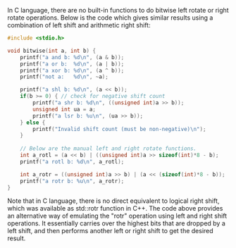  In C language, there are no built-in functions to do bitwise left rotate or right rotate operations. Below is the code which gives similar results using a combination of left shift and arithmetic right shift:

```c
#include <stdio.h>

void bitwise(int a, int b) {
    printf("a and b: %d\n", (a & b)); 
    printf("a or b:  %d\n", (a | b)); 
    printf("a xor b: %d\n", (a ^ b)); 
    printf("not a:   %d\n", ~a);

    printf("a shl b: %d\n", (a << b));
    if(b >= 0) { // check for negative shift count
        printf("a shr b: %d\n", ((unsigned int)a >> b));
        unsigned int ua = a;
        printf("a lsr b: %u\n", (ua >> b)); 
    } else {
        printf("Invalid shift count (must be non-negative)\n"); 
    }
    
    // Below are the manual left and right rotate functions.
    int a_rotl = (a << b) | ((unsigned int)a >> sizeof(int)*8 - b);
    printf("a rotl b: %d\n", a_rotl); 

    int a_rotr = ((unsigned int)a >> b) | (a << (sizeof(int)*8 - b));
    printf("a rotr b: %u\n", a_rotr);
}
```

Note that in C language, there is no direct equivalent to logical right shift, which was available as std::rotr function in C++. The code above provides an alternative way of emulating the "rotr" operation using left and right shift operations. It essentially carries over the highest bits that are dropped by a left shift, and then performs another left or right shift to get the desired result.
